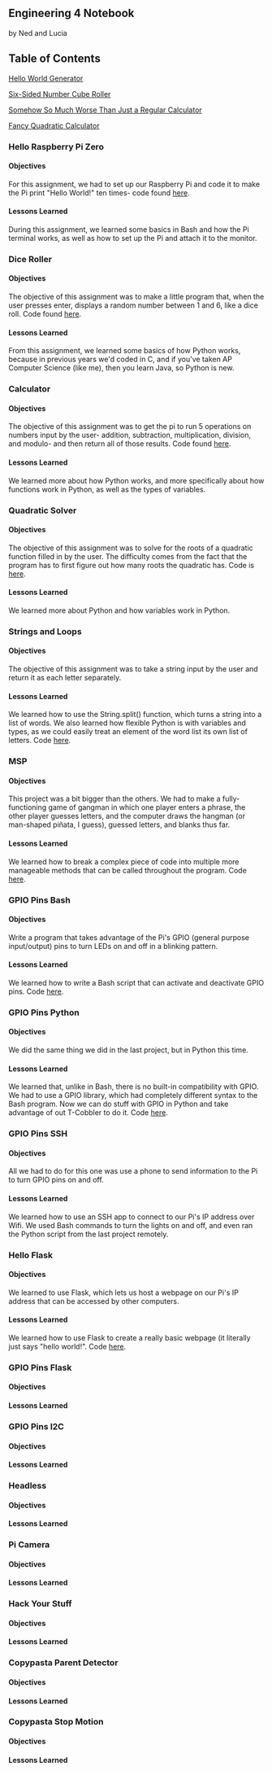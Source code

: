 ## Engineering 4 Notebook
by Ned and Lucia

## Table of Contents
[Hello World Generator](#hello-raspberry-pi-zero)

[Six-Sided Number Cube Roller](#dice-roller)

[Somehow So Much Worse Than Just a Regular Calculator](#calculator)

[Fancy Quadratic Calculator](#quadratic-solver)

### Hello Raspberry Pi Zero
#### Objectives
For this assignment, we had to set up our Raspberry Pi and code it to make the Pi print "Hello World!" ten times- code found [here](https://github.com/lcrosby13/Engineering_4_Notebook/blob/master/Scripts/LED_Blink.sh).

#### Lessons Learned
During this assignment, we learned some basics in Bash and how the Pi terminal works, as well as how to set up the Pi and attach it to the monitor. 

### Dice Roller
#### Objectives
The objective of this assignment was to make a little program that, when the user presses enter, displays a random number between 1 and 6, like a dice roll. Code found [here](https://github.com/lcrosby13/Engineering_4_Notebook/blob/master/Python/DiceRoller.py).

#### Lessons Learned
From this assignment, we learned some basics of how Python works, because in previous years we'd coded in C, and if you've taken AP Computer Science (like me), then you learn Java, so Python is new. 

### Calculator
#### Objectives
The objective of this assignment was to get the pi to run 5 operations on numbers input by the user- addition, subtraction, multiplication, division, and modulo- and then return all of those results. Code found [here](https://github.com/lcrosby13/Engineering_4_Notebook/blob/master/Python/Calculator.py).

#### Lessons Learned
We learned more about how Python works, and more specifically about how functions work in Python, as well as the types of variables. 

### Quadratic Solver
#### Objectives
The objective of this assignment was to solve for the roots of a quadratic function filled in by the user. The difficulty comes from the fact that the program has to first figure out how many roots the quadratic has. Code is [here](https://github.com/lcrosby13/Engineering_4_Notebook/blob/master/Python/QuadSolver.py).

#### Lessons Learned
We learned more about Python and how variables work in Python. 

### Strings and Loops
#### Objectives
The objective of this assignment was to take a string input by the user and return it as each letter separately.
#### Lessons Learned
We learned how to use the String.split() function, which turns a string into a list of words. We also learned how flexible Python is with variables and types, as we could easily treat an element of the word list its own list of letters. Code [here](https://github.com/lcrosby13/Engineering_4_Notebook/blob/master/Python/WordSplitter.py).

### MSP
#### Objectives
This project was a bit bigger than the others. We had to make a fully-functioning game of gangman in which one player enters a phrase, the other player guesses letters, and the computer draws the hangman (or man-shaped piñata, I guess), guessed letters, and blanks thus far.
#### Lessons Learned
We learned how to break a complex piece of code into multiple more manageable methods that can be called throughout the program. Code [here](https://github.com/lcrosby13/Engineering_4_Notebook/blob/master/Python/MSP.py).

### GPIO Pins Bash
#### Objectives
Write a program that takes advantage of the Pi's GPIO (general purpose input/output) pins to turn LEDs on and off in a blinking pattern.
#### Lessons Learned
We learned how to write a Bash script that can activate and deactivate GPIO pins. Code [here](https://github.com/lcrosby13/Engineering_4_Notebook/blob/master/Scripts/LED_Blink.sh).

### GPIO Pins Python
#### Objectives
We did the same thing we did in the last project, but in Python this time.
#### Lessons Learned
We learned that, unlike in Bash, there is no built-in compatibility with GPIO. We had to use a GPIO library, which had completely different syntax to the Bash program. Now we can do stuff with GPIO in Python and take advantage of out T-Cobbler to do it. Code [here](https://github.com/lcrosby13/Engineering_4_Notebook/blob/master/Python/LED_Blink.py).

### GPIO Pins SSH
#### Objectives
All we had to do for this one was use a phone to send information to the Pi to turn GPIO pins on and off.
#### Lessons Learned
We learned how to use an SSH app to connect to our Pi's IP address over Wifi. We used Bash commands to turn the lights on and off, and even ran the Python script from the last project remotely.

### Hello Flask
#### Objectives
We learned to use Flask, which lets us host a webpage on our Pi's IP address that can be accessed by other computers.
#### Lessons Learned
We learned how to use Flask to create a really basic webpage (it literally just says "hello world!". Code [here](https://github.com/lcrosby13/Engineering_4_Notebook/blob/master/Python/Flask/hello_world/app.py).
### GPIO Pins Flask
#### Objectives

#### Lessons Learned

### GPIO Pins I2C
#### Objectives

#### Lessons Learned

### Headless
#### Objectives

#### Lessons Learned

### Pi Camera
#### Objectives

#### Lessons Learned

### Hack Your Stuff
#### Objectives

#### Lessons Learned

### Copypasta Parent Detector
#### Objectives

#### Lessons Learned

### Copypasta Stop Motion
#### Objectives

#### Lessons Learned
